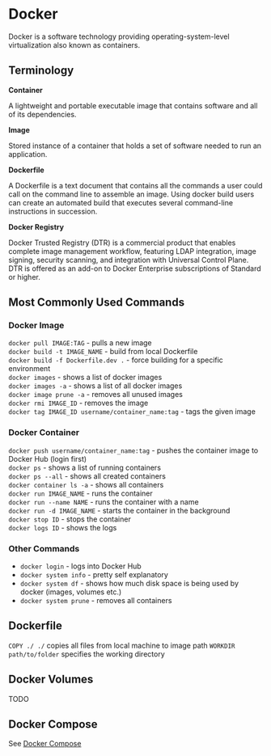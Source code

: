 # Docker

Docker is a software technology providing operating-system-level virtualization also known as containers.

## Terminology

**Container**

A lightweight and portable executable image that contains software and all of its dependencies.

**Image**

Stored instance of a container that holds a set of software needed to run an application.

**Dockerfile**

A Dockerfile is a text document that contains all the commands a user could call on the command line to assemble an image. Using docker build users can create an automated build that executes several command-line instructions in succession.

**Docker Registry**

Docker Trusted Registry (DTR) is a commercial product that enables complete image management workflow, featuring LDAP integration, image signing, security scanning, and integration with Universal Control Plane. DTR is offered as an add-on to Docker Enterprise subscriptions of Standard or higher.

## Most Commonly Used Commands

### Docker Image

`docker pull IMAGE:TAG` - pulls a new image\
`docker build -t IMAGE_NAME` - build from local Dockerfile\
`docker build -f Dockerfile.dev .` - force building for a specific environment\
`docker images` - shows a list of docker images\
`docker images -a` - shows a list of all docker images\
`docker image prune -a` - removes all unused images\
`docker rmi IMAGE_ID` - removes the image\
`docker tag IMAGE_ID username/container_name:tag` - tags the given image

### Docker Container

`docker push username/container_name:tag` - pushes the container image to Docker Hub (login first)\
`docker ps` - shows a list of running containers\
`docker ps --all` - shows all created containers\
`docker container ls -a` - shows all containers\
`docker run IMAGE_NAME` - runs the container\
`docker run --name NAME` - runs the container with a name\
`docker run -d IMAGE_NAME` - starts the container in the background\
`docker stop ID` - stops the container\
`docker logs ID` - shows the logs

### Other Commands

* `docker login` - logs into Docker Hub
* `docker system info` - pretty self explanatory
* `docker system df` - shows how much disk space is being used by docker (images, volumes etc.)
* `docker system prune` - removes all containers

## Dockerfile

`COPY ./ ./` copies all files from local machine to image path
`WORKDIR path/to/folder` specifies the working directory

## Docker Volumes

TODO

## Docker Compose

See [Docker Compose](https://github.com/rynaardb/TIL/blob/master/docker-compose/README.md)
